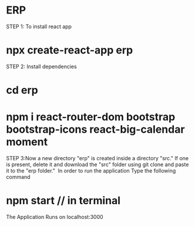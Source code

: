 # ERP
STEP 1: To install react app 
# npx create-react-app erp
STEP 2: Install dependencies 
# cd erp
# npm i react-router-dom  bootstrap bootstrap-icons react-big-calendar moment
STEP 3:Now a new directory "erp" is created inside a directory "src." If one is present, delete it and download the "src" folder using git clone and paste it to the "erp folder." 
In order to run the application Type the following command
# npm start  // in terminal
The Application Runs on localhost:3000
